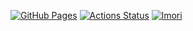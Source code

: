 [![GitHub Pages](https://img.shields.io/static/v1?label=GitHub+Pages&message=+&color=brightgreen&logo=github)](https://lmorinn.github.io/library_test/)
[![Actions Status](https://github.com/lmorinn/library_test/workflows/verify/badge.svg)](https://github.com/lmorinn/library_test/actions) 
[![lmori](https://img.shields.io/endpoint?url=https%3A%2F%2Fatcoder-badges.now.sh%2Fapi%2Fatcoder%2Fjson%2Flmori)](https://atcoder.jp/users/lmori)